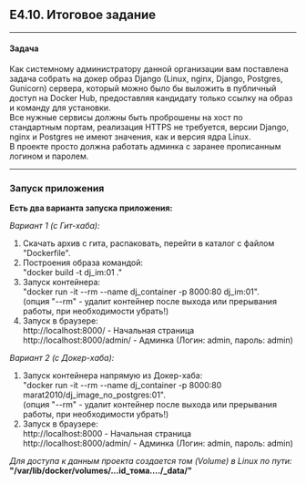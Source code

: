 ## E4.10. Итоговое задание
___
#### Задача

Как системному администратору данной организации вам поставлена задача собрать
на докер образ Django (Linux, nginx, Django, Postgres, Gunicorn) сервера,
который можно было бы выложить в публичный доступ на Docker Hub,
предоставляя кандидату только ссылку на образ и команду для установки.  
Все нужные сервисы должны быть проброшены на хост по стандартным портам, 
реализация HTTPS не требуется, версии Django, nginx и Postgres не имеют значения,
как и версия ядра Linux.  
В проекте просто должна работать админка с заранее прописанным логином и паролем.
___
### Запуск приложения

**Есть два варианта запуска приложения:** 

*Вариант 1 (с Гит-хаба):*  
1. Скачать архив с гита, распаковать, перейти в каталог с файлом "Dockerfile".
2. Построения образа командой:  
     "docker build -t dj_im:01 ."
3. Запуск контейнера:  
     "docker run -it --rm --name dj_container -p 8000:80 dj_im:01".  
   (опция "--rm" - удалит контейнер после выхода или прерывания работы,
    при необходимости убрать!)
4. Запуск в браузере:  
  http://localhost:8000/  - Начальная страница
  http://localhost:8000/admin/  - Админка (Логин: admin, пароль: admin)  

*Вариант 2 (с Докер-хаба):*  
1. Запуск контейнера напрямую из Докер-хаба:  
     "docker run -it --rm --name dj_container -p 8000:80 marat2010/dj_image_no_postgres:01".  
   (опция "--rm" - удалит контейнер после выхода или прерывания работы,
    при необходимости убрать!)
2. Запуск в браузере:  
  http://localhost:8000  - Начальная страница  
  http://localhost:8000/admin/  - Админка (Логин: admin, пароль: admin)    

*Для доступа к данным проекта создается том (Volume) в Linux по пути:*    
  **"/var/lib/docker/volumes/...id_тома..../_data/"**  






